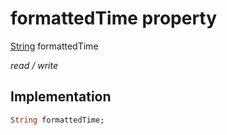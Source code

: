 


# formattedTime property






[String](https://api.flutter.dev/flutter/dart-core/String-class.html) formattedTime
  
_read / write_






## Implementation

```dart
String formattedTime;


```







